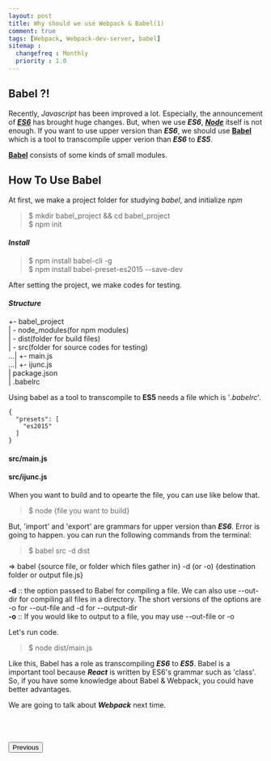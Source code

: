 ```yaml
---
layout: post
title: Why should we use Webpack & Babel(1)
comment: true
tags: [Webpack, Webpack-dev-server, babel]
sitemap :
  changefreq : Monthly
  priority : 1.0
---
```


## Babel ?!

Recently, *Javascript* has been improved a lot. Especially, the announcement of [***ES6***](http://es6-features.org/#Constants) has brought huge changes. But, when we use ***ES6***, [***Node***](https://nodejs.org/ko/) itself is not enough. If you want to use upper version than ***ES6***, we should use [**Babel**](https://babeljs.io/) which is a tool to transcompile upper verion than ***ES6*** to ***ES5***.   

[**Babel**](https://babeljs.io/) consists of some kinds of small modules.

## How To Use Babel
At first, we make a project folder for studying *babel*, and initialize *npm*
> $ mkdir babel_project && cd babel_project    
> $ npm init

#### *Install*

> $ npm install babel-cli -g     
> $ npm install babel-preset-es2015 --save-dev

After setting the project, we make codes for testing.

#### *Structure*

+- babel_project   
| - node_modules(for npm modules)   
| - dist(folder for build files)   
| - src(folder for source codes for testing)   
...| +- main.js   
...| +- ijunc.js   
| package.json   
| .babelrc   

Using babel as a tool to transcompile to **ES5** needs a file which is '*.babelrc*'.   
```
{
  "presets": [
    "es2015"
  ]
}
```

#### src/main.js

<script src="https://gist.github.com/ijunc2/5416e92d6f70188691f91474e5844c61.js"></script>

#### src/ijunc.js

<script src="https://gist.github.com/ijunc2/75aa018b7202955b51849a2730e918f8.js"></script>

When you want to build and to opearte the file, you can use like below that.

> $ node {file you want to build}

But, 'import' and 'export' are grammars for upper version than ***ES6***. Error is going to happen. you can run the following commands from the terminal:

> $ babel src -d dist

=> babel {source file, or folder which files gather in} -d (or -o) {destination folder or output file.js}

>
**-d** ::  the option passed to Babel for compiling a file. We can also use --out-dir for compiling all files in a directory. The short versions of the options are -o for --out-file and -d for --output-dir   
**-o** :: If you would like to output to a file, you may use --out-file or -o

Let's run code.
> $ node dist/main.js

Like this, Babel has a role as transcompiling ***ES6*** to ***ES5***. Babel is a important tool because ***React*** is written by ES6's grammar such as 'class'. So, if you have some knowledge about Babel & Webpack, you could have better advantages.

We are going to talk about ***Webpack*** next time.

<div>
  <br/><br/><br/>
  <button class="btn" onclick="moveto('/2017/12/29/My-First-Blog.html');" >Previous</button>
  <!-- <button class="btn" onclick="moveto('acviuh3jsdkjf');">Next</button> -->
  <br/><br/><br/>
  <link rel="stylesheet" href="{{ site.baseurl }}/assets/css/ijunc/comm.css">
  <script src="{{ site.baseurl }}/assets/js/ijunc/comm.js"/>
</div>














